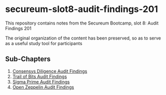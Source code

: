 # secureum-slot8-audit-findings-201

This repository contains notes from the Secureum Bootcamp, slot 8: Audit Findings 201

The original organization of the content has been preserved, so as to serve as a useful study tool for participants

## Sub-Chapters

1. [Consensys Diligence Audit Findings](./01_consensys.md)
2. [Trail of Bits Audit Findings](./02_tob.md)
3. [Sigma Prime Audit Findings](./03_sigmaprime.md)
4. [Open Zeppelin Audit Findings](./04_oz.md)
